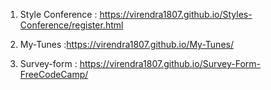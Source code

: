 1) Style Conference : https://virendra1807.github.io/Styles-Conference/register.html

2) My-Tunes :https://virendra1807.github.io/My-Tunes/

3) Survey-form : https://virendra1807.github.io/Survey-Form-FreeCodeCamp/
